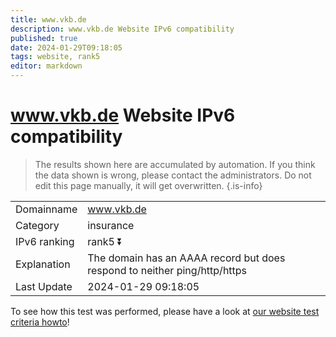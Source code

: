 ```yaml
---
title: www.vkb.de
description: www.vkb.de Website IPv6 compatibility
published: true
date: 2024-01-29T09:18:05
tags: website, rank5
editor: markdown
---
```


# www.vkb.de Website IPv6 compatibility

> The results shown here are accumulated by automation. If you think the data shown is wrong, please contact the administrators. 
> Do not edit this page manually, it will get overwritten.
{.is-info}


|   |   |
| - | - |
| Domainname | www.vkb.de
| Category | insurance |
| IPv6 ranking | rank5 :arrow_double_down: |
| Explanation | The domain has an AAAA record but does respond to neither ping/http/https |
| Last Update | 2024-01-29 09:18:05 |

To see how this test was performed, please have a look at [our website test criteria howto](/howto/testcriteria/website)!

